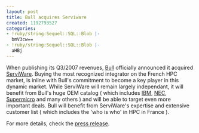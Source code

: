 ```yaml
---
layout: post
title: Bull acquires Serviware
created: 1192793527
categories:
- !ruby/string:Sequel::SQL::Blob |-
  bmV3cw==
- !ruby/string:Sequel::SQL::Blob |-
  aHBj
---
```

When publishing its Q3/2007 revenues, <a href="http://www.bull.com">Bull</a> officially announced it acquired <a href="http://www.serviware.com">ServiWare</a>.<!--break--> 
Buying the most recognized integrator on the French HPC market, is inline with Bull's commitment to become a key player in this dynamic market. While ServiWare will remain largely independant, it will benefit from Bull's huge OEM catalog ( which includes <a href="http://www.ibm.com">IBM</a>, <a href="http://www.nec.com">NEC</a>, <a href="http://www.supermicro.com">Supermicro</a> and many others ) and will be able to target even more important deals. Bull will benefit from ServiWare's expertise and extensive customer list ( which includes the 'who is who' in HPC in France ).

For more details, check the <a href="http://www.wcm.bull.com/internet/pr/rend.jsp?DocId=301835&lang=en">press release</a>.
